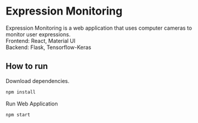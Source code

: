 # Expression Monitoring

Expression Monitoring is a web application that uses computer cameras to monitor user expressions. <br>
Frontend: React, Material UI <br>
Backend: Flask, Tensorflow-Keras <br>
## How to run
Download dependencies.
```bash
npm install
```

Run Web Application
```bash
npm start
```

